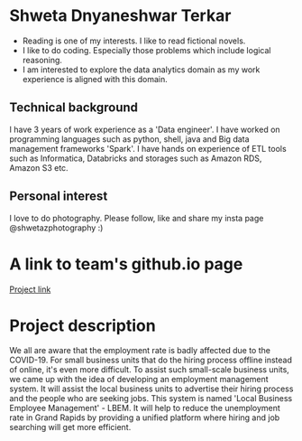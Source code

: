 # Shweta Dnyaneshwar Terkar
* Reading is one of my interests. I like to read fictional novels.
* I like to do coding. Especially those problems which include logical reasoning.
* I am interested to explore the data analytics domain as my work experience is aligned with this domain.
## Technical background
I have 3 years of work experience as a 'Data engineer'. I have worked on programming languages such as python, shell, java and Big data management frameworks 'Spark'. I have hands on experience of ETL tools such as Informatica, Databricks and storages such as Amazon RDS, Amazon S3 etc.
## Personal interest
I love to do photography. Please follow, like and share my insta page @shwetazphotography :)
# A link to team's github.io page
[Project link](https://kondaa1.github.io/GVSU-CIS641-Nidhyana/)
# Project description
We all are aware that the employment rate is badly affected due to the COVID-19. For small business units that do the hiring process offline instead of online, it's even more difficult. To assist such small-scale business units, we came up with the idea of developing an employment management system. It will assist the local business units to advertise their hiring process and the people who are seeking jobs.
This system is named 'Local Business Employee Management' - LBEM. It will help to reduce the unemployment rate in Grand Rapids by providing a unified platform where hiring and job searching will get more efficient.


